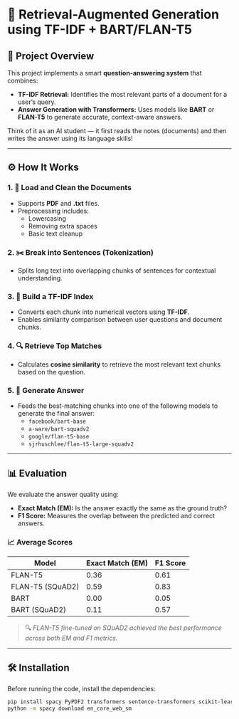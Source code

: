 # 🧠 Retrieval-Augmented Generation using TF-IDF + BART/FLAN-T5

## 📌 Project Overview

This project implements a smart **question-answering system** that combines:

- **TF-IDF Retrieval:** Identifies the most relevant parts of a document for a user’s query.
- **Answer Generation with Transformers:** Uses models like **BART** or **FLAN-T5** to generate accurate, context-aware answers.

Think of it as an AI student — it first reads the notes (documents) and then writes the answer using its language skills!

---

## ⚙️ How It Works

### 1. 📄 Load and Clean the Documents
- Supports **PDF** and **.txt** files.
- Preprocessing includes:
  - Lowercasing
  - Removing extra spaces
  - Basic text cleanup

### 2. ✂️ Break into Sentences (Tokenization)
- Splits long text into overlapping chunks of sentences for contextual understanding.

### 3. 🧮 Build a TF-IDF Index
- Converts each chunk into numerical vectors using **TF-IDF**.
- Enables similarity comparison between user questions and document chunks.

### 4. 🔍 Retrieve Top Matches
- Calculates **cosine similarity** to retrieve the most relevant text chunks based on the question.

### 5. 🧠 Generate Answer
- Feeds the best-matching chunks into one of the following models to generate the final answer:
  - `facebook/bart-base`
  - `a-ware/bart-squadv2`
  - `google/flan-t5-base`
  - `sjrhuschlee/flan-t5-large-squadv2`

---

## 📊 Evaluation

We evaluate the answer quality using:
- **Exact Match (EM):** Is the answer exactly the same as the ground truth?
- **F1 Score:** Measures the overlap between the predicted and correct answers.

### 📈 Average Scores

| Model              | Exact Match (EM) | F1 Score         |
|--------------------|------------------|------------------|
| FLAN-T5            | 0.36             | 0.61             |
| FLAN-T5 (SQuAD2)   | 0.59             | 0.83             |
| BART               | 0.00             | 0.05             |
| BART (SQuAD2)      | 0.11             | 0.57             |

> 🔍 *FLAN-T5 fine-tuned on SQuAD2 achieved the best performance across both EM and F1 metrics.*

---

## 🛠 Installation

Before running the code, install the dependencies:

```bash
pip install spacy PyPDF2 transformers sentence-transformers scikit-learn
python -m spacy download en_core_web_sm
